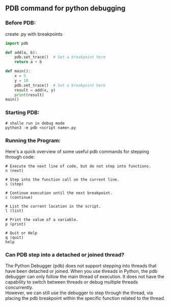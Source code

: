 
## PDB command for python debugging

### Before PDB:
create .py with breakpoints
```python
import pdb

def add(a, b):
    pdb.set_trace()  # Set a breakpoint here
    return a + b

def main():
    x = 5
    y = 10
    pdb.set_trace()  # Set a breakpoint here
    result = add(x, y)
    print(result)
main()
```

### Starting PDB:
```console
# shalle run in debug mode
python3 -m pdb <script name>.py
```

### Running the Program:
Here's a quick overview of some useful pdb commands for stepping through code:
```console
# Execute the next line of code, but do not step into functions.
n (next)

# Step into the function call on the current line.
s (step)

# Continue execution until the next breakpoint.
c (continue)

# List the current location in the script.
l (list)

# Print the value of a variable.
p (print)

# Quit or Help
q (quit)
help
```

### Can PDB step into a detached or joined thread?
The Python Debugger (pdb) does not support stepping into threads that have been detached or joined.
When you use threads in Python, the pdb debugger can only follow the main thread of execution.
It does not have the capability to switch between threads or debug multiple threads concurrently.
\
However, we can still use the debugger to step through the thread, via placing the pdb breakpoint within the specific function related to the thread.
